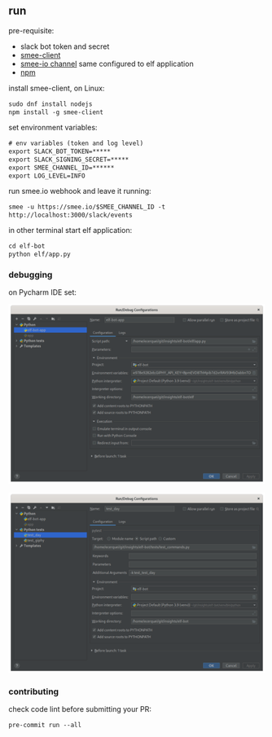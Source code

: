 ## run

pre-requisite:

* slack bot token and secret
* [smee-client](https://github.com/probot/smee-client)
* [smee-io channel](https://smee.io) same configured to elf application
* [npm](https://nodejs.org/)

install smee-client, on Linux:

```
sudo dnf install nodejs
npm install -g smee-client
```

set environment variables:

```
# env variables (token and log level)
export SLACK_BOT_TOKEN=*****
export SLACK_SIGNING_SECRET=*****
export SMEE_CHANNEL_ID=******
export LOG_LEVEL=INFO
```

run smee.io webhook and leave it running:

```
smee -u https://smee.io/$SMEE_CHANNEL_ID -t http://localhost:3000/slack/events
```

in other terminal start elf application:

```
cd elf-bot
python elf/app.py
```

### debugging

on Pycharm IDE set:

![debug1](img/debug1.png)

![debug2](img/debug2.png)

### contributing

check code lint before submitting your PR:

```
pre-commit run --all
```
